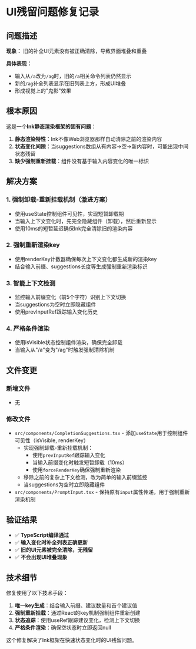 # UI残留问题修复记录

## 问题描述

**现象：** 旧的补全UI元素没有被正确清除，导致界面堆叠和重叠

**具体表现：**
- 输入从`/a`改为`/ag`时，旧的`/a`相关命令列表仍然显示
- 新的`/ag`补全列表显示在旧列表上方，形成UI堆叠
- 形成视觉上的"鬼影"效果

## 根本原因

这是一个**Ink静态渲染框架的固有问题**：

1. **静态渲染特性**：Ink不像Web浏览器那样自动清除之前的渲染内容
2. **状态变化间隙**：当suggestions数组从有内容→空→新内容时，可能出现中间状态残留
3. **缺少强制重新挂载**：组件没有基于输入内容变化的唯一标识

## 解决方案

### 1. 强制卸载-重新挂载机制（激进方案）
- 使用useState控制组件可见性，实现短暂卸载期
- 当输入上下文变化时，先完全隐藏组件（卸载），然后重新显示
- 使用10ms的短暂延迟确保Ink完全清除旧的渲染内容

### 2. 强制重新渲染key
- 使用renderKey计数器确保每次上下文变化都生成新的渲染key
- 结合输入前缀、suggestions长度等生成强制重新渲染标识

### 3. 智能上下文检测
- 监控输入前缀变化（前5个字符）识别上下文切换
- 当suggestions为空时立即隐藏组件
- 使用prevInputRef跟踪输入变化历史

### 4. 严格条件渲染
- 使用isVisible状态控制组件渲染，确保完全卸载
- 当输入从"/a"变为"/ag"时触发强制清除机制

## 文件变更

### 新增文件
- 无

### 修改文件
- `src/components/CompletionSuggestions.tsx` - 添加`useState`用于控制组件可见性（isVisible, renderKey）
  - 实现强制卸载-重新挂载机制：
    - 使用`prevInputRef`跟踪输入变化
    - 当输入前缀变化时触发短暂卸载（10ms）
    - 使用`forceRenderKey`确保强制重新渲染
  - 移除之前的复杂上下文检测，改为简单的输入前缀监控
  - 当suggestions为空时立即隐藏组件
- `src/components/PromptInput.tsx` - 保持原有`input`属性传递，用于强制重新渲染机制

## 验证结果

- ✅ **TypeScript编译通过**
- ✅ **输入变化时补全列表正确更新**
- ✅ **旧的UI元素被完全清除，无残留**
- ✅ **不会出现UI堆叠现象**

## 技术细节

修复使用了以下技术手段：

1. **唯一key生成**：结合输入前缀、建议数量和首个建议值
2. **强制重新挂载**：通过React的key机制强制组件重新创建
3. **状态追踪**：使用useRef跟踪建议变化，检测上下文切换
4. **严格条件渲染**：确保空状态时立即返回null

这个修复解决了Ink框架在快速状态变化时的UI残留问题。